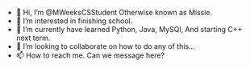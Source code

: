 - 👋 Hi, I’m @MWeeksCSStudent Otherwise known as Missie.
- 👀 I’m interested in finishing school.
- 🌱 I’m currently have learned Python, Java, MySQl, And starting C++ next term. 
- 💞️ I’m looking to collaborate on how to do any of this...
- 📫 How to reach me. Can we message here?

<!---
JustMe728/JustMe728 is a ✨ special ✨ repository because its `README.md` (this file) appears on your GitHub profile.
You can click the Preview link to take a look at your changes.
--->

